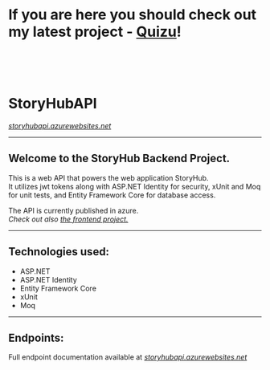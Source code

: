 # If you are here you should check out my latest project - <a href="https://github.com/Krezlau/Quizu-Frontend" >Quizu</a>!
<br />
<br />
<br />


# StoryHubAPI
*<a href="https://storyhubapi.azurewebsites.net/index.html">storyhubapi.azurewebsites.net</a>*

--- 
## Welcome to the StoryHub Backend Project.
This is a web API that powers the web application StoryHub.   
It utilizes jwt tokens along with ASP.NET Identity for security, xUnit and Moq for unit tests,
and Entity Framework Core for database access.   
   
The API is currently published in azure.  
*Check out also <a href="https://github.com/Krezlau/StoryHub">the frontend project.</a>*

---

## Technologies used:
* ASP.NET
* ASP.NET Identity
* Entity Framework Core
* xUnit
* Moq

---
## Endpoints:

Full endpoint documentation available at *<a href="https://storyhubapi.azurewebsites.net/index.html">storyhubapi.azurewebsites.net</a>*

